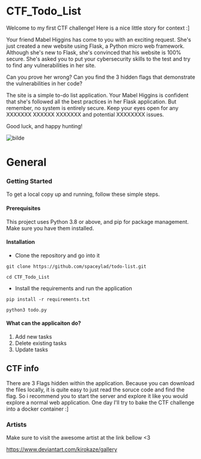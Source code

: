 # CTF_Todo_List

Welcome to my first CTF challenge! Here is a nice little story for context :]

Your friend Mabel Higgins has come to you with an exciting request. She's just created a new website using Flask, a Python micro web framework. Although she's new to Flask, she's convinced that his website is 100% secure. She's asked you to put your cybersecurity skills to the test and try to find any vulnerabilities in her site.

Can you prove her wrong? Can you find the 3 hidden flags that demonstrate the vulnerabilities in her code?

The site is a simple to-do list application. Your Mabel Higgins is confident that she's followed all the best practices in her Flask application. But remember, no system is entirely secure. Keep your eyes open for any XXXXXXX XXXXXX XXXXXXX and potential XXXXXXXX issues.

Good luck, and happy hunting!

![bilde](https://github.com/SpaceyLad/CTF_Todo_List/assets/87969837/8f13403d-bec1-4015-a9f7-0dff1525dc8b)

# General

### Getting Started

To get a local copy up and running, follow these simple steps.
#### Prerequisites

This project uses Python 3.8 or above, and pip for package management. Make sure you have them installed.

#### Installation

* Clone the repository and go into it

`git clone https://github.com/spaceylad/todo-list.git`

`cd CTF_Todo_List`

* Install the requirements and run the application

`pip install -r requirements.txt`

`python3 todo.py`
  
#### What can the applicaiton do?

1. Add new tasks
2. Delete existing tasks
3. Update tasks

## CTF info
  
There are 3 Flags hidden within the application. Because you can download the files locally, it is quite easy to just read the soruce code and find the flag. So i recommend you to start the server and explore it like you would explore a normal web application.
One day I'll try to bake the CTF challenge into a docker container :]

### Artists
Make sure to visit the awesome artist at the link bellow <3
                                                            
https://www.deviantart.com/kirokaze/gallery
